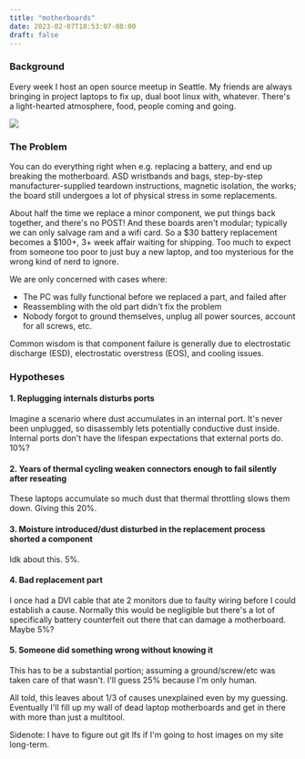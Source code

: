 ```yaml
---
title: "motherboards"
date: 2023-02-07T18:53:07-08:00
draft: false
---
```


### Background

Every week I host an open source meetup in Seattle. My friends are always bringing in project laptops to fix up, dual boot linux with, whatever. There's a light-hearted atmosphere, food, people coming and going. 

![](https://github.com/graevy/graevy.github.io/blob/main/static/images/motherboards.png)

### The Problem

You can do everything right when e.g. replacing a battery, and end up breaking the motherboard. ASD wristbands and bags, step-by-step manufacturer-supplied teardown instructions, magnetic isolation, the works; the board still undergoes a lot of physical stress in some replacements.

About half the time we replace a minor component, we put things back together, and there's no POST! And these boards aren't modular; typically we can only salvage ram and a wifi card. So a $30 battery replacement becomes a $100+, 3+ week affair waiting for shipping. Too much to expect from someone too poor to just buy a new laptop, and too mysterious for the wrong kind of nerd to ignore.

We are only concerned with cases where:
- The PC was fully functional before we replaced a part, and failed after
- Reassembling with the old part didn't fix the problem
- Nobody forgot to ground themselves, unplug all power sources, account for all screws, etc.

Common wisdom is that component failure is generally due to electrostatic discharge (ESD), electrostatic overstress (EOS), and cooling issues. 

### Hypotheses

#### 1. Replugging internals disturbs ports

Imagine a scenario where dust accumulates in an internal port. It's never been unplugged, so disassembly lets potentially conductive dust inside. Internal ports don't have the lifespan expectations that external ports do. 10%?

#### 2. Years of thermal cycling weaken connectors enough to fail silently after reseating

These laptops accumulate so much dust that thermal throttling slows them down. Giving this 20%.

#### 3. Moisture introduced/dust disturbed in the replacement process shorted a component

Idk about this. 5%.

#### 4. Bad replacement part

I once had a DVI cable that ate 2 monitors due to faulty wiring before I could establish a cause. Normally this would be negligible but there's a lot of specifically battery counterfeit out there that can damage a motherboard. Maybe 5%?

#### 5. Someone did something wrong without knowing it

This has to be a substantial portion; assuming a ground/screw/etc was taken care of that wasn't. I'll guess 25% because I'm only human.

All told, this leaves about 1/3 of causes unexplained even by my guessing. Eventually I'll fill up my wall of dead laptop motherboards and get in there with more than just a multitool.

Sidenote: I have to figure out git lfs if I'm going to host images on my site long-term.